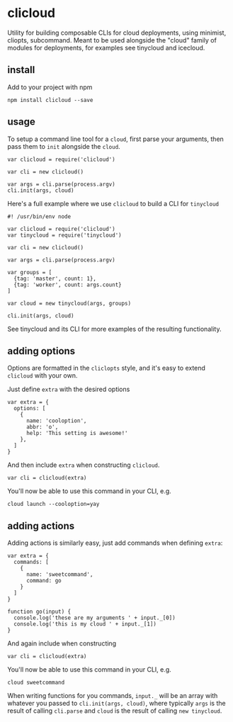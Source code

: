# clicloud

Utility for building composable CLIs for cloud deployments, using minimist, cliopts, subcommand. Meant to be used alongside the "cloud" family of modules for deployments, for examples see tinycloud and icecloud.

## install

Add to your project with npm

```
npm install clicloud --save
```

## usage

To setup a command line tool for a `cloud`, first parse your arguments, then pass them to `init` alongside the `cloud`.

```
var clicloud = require('clicloud')

var cli = new clicloud()

var args = cli.parse(process.argv)
cli.init(args, cloud)
```

Here's a full example where we use `clicloud` to build a CLI for `tinycloud`

```
#! /usr/bin/env node

var clicloud = require('clicloud')
var tinycloud = require('tinycloud')

var cli = new clicloud()

var args = cli.parse(process.argv)

var groups = [
  {tag: 'master', count: 1},
  {tag: 'worker', count: args.count}
]

var cloud = new tinycloud(args, groups)

cli.init(args, cloud)
```

See tinycloud and its CLI for more examples of the resulting functionality.

## adding options

Options are formatted in the `cliclopts` style, and it's easy to extend `clicloud` with your own.

Just define `extra` with the desired options

```
var extra = {
  options: [
    {
      name: 'cooloption',
      abbr: 'o',
      help: 'This setting is awesome!'
    },
  ]
}
```

And then include `extra` when constructing `clicloud`.

```
var cli = clicloud(extra)
```

You'll now be able to use this command in your CLI, e.g.

```
cloud launch --cooloption=yay
```

## adding actions

Adding actions is similarly easy, just add commands when defining `extra`:

```
var extra = {
  commands: [
    {
      name: 'sweetcommand',
      command: go
    }
  ]
}

function go(input) {
  console.log('these are my arguments ' + input._[0])
  console.log('this is my cloud ' + input._[1])
}
```

And again include when constructing

```
var cli = clicloud(extra)
```

You'll now be able to use this command in your CLI, e.g.

```
cloud sweetcommand
```

When writing functions for you commands, `input._` will be an array with whatever you passed to `cli.init(args, cloud)`, where typically `args`  is the result of calling `cli.parse` and `cloud` is the result of calling `new tinycloud`.